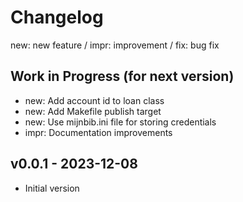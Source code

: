 # Changelog

new: new feature /  impr: improvement /  fix: bug fix

## Work in Progress (for next version)

- new: Add account id to loan class
- new: Add Makefile publish target
- new: Use mijnbib.ini file for storing credentials
- impr: Documentation improvements

## v0.0.1  - 2023-12-08

- Initial version
